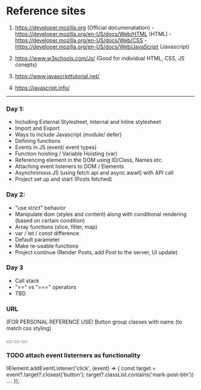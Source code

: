 # Reference sites
1. https://developer.mozilla.org   (Official documenatation)
        - https://developer.mozilla.org/en-US/docs/Web/HTML (HTML)
        - https://developer.mozilla.org/en-US/docs/Web/CSS
        - https://developer.mozilla.org/en-US/docs/Web/JavaScript (Javascript)

2. https://www.w3schools.com/Js/ (Good for individual HTML, CSS, JS conepts)
3. https://www.javascripttutorial.net/
4. https://javascript.info/

________________________________________________________________________________________________________________________________________________________________________________________________________________________________________

### Day 1: 
- Including External Stylesheet, Internal and Inline stylesheet
- Import and Export
- Ways to include Javascript (module/ defer)
- Defining functions
- Events in JS (event/ event types)
- Function hoisting / Variable Hoisting (var)
- Referencing element in the DOM using ID/Class, Names etc.
- Attaching event listeners to DOM / Elements
- Asynchronous JS (using fetch api and async await) with API call
- Project set up and start (Posts fetched)

### Day 2:
- "use strict" behavior
- Manipulate dom (styles and content) along with conditional rendering (based on certain condition)
- Array functions (slice, filter, map)
- var / let / const difference
- Default parameter
- Make re-usable functions
- Project continue (Render Posts, add Post to the server, UI update)

### Day 3
- Call stack
- "==" vs "===" operators
- TBD

### URL 
(FOR PERSONAL REFERENCE USE)
Button group classes with name (to match css styling)

<div class="button-group">
            <button type="button" id="edit-post-btn" class="edit-post-btn" title='Edit this post'><i class="fa fa-edit"></i></button>
            <button type="button" id="mark-post-btn" class="mark-post-btn" title='Mark as done'><i class="fa fa-check"></i></button>
            <button type="button" id="delete-post-btn" class="delete-post-btn" title='Delete post'><i class="fa fa-trash"></i></button>
</div>

### TODO attach event listerners as functionality
liElement.addEventListener('click', (event) => {
        const target = event?.target?.closest('button'); 
        target?.classList.contains('mark-post-btn')) ....
});